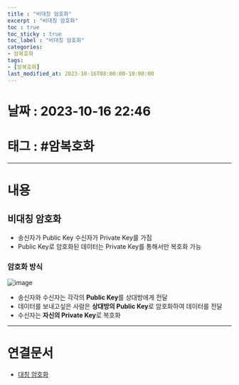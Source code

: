 ```yaml
---
title : "비대칭 암호화"
excerpt : "비대칭 암호화"
toc : true
toc_sticky : true
toc_label : "비대칭 암호화"
categories:
- 암복호화
tags:
- [암복호화]
last_modified_at: 2023-10-16T08:00:00-10:00:00
---
```


# 날짜 : 2023-10-16 22:46

# 태그 : #암복호화 
---

# 내용

## 비대칭 암호화
- 송신자가 Public Key 수신자가 Private Key를 가짐
- Public Key로 암호화된 데이터는 Private Key를 통해서만 복호화 가능

### 암호화 방식
  
![image](../../assets/images/AsymmetricEncrypt.png)
- 송신자와 수신자는 각각의 **Public Key**를 상대방에게 전달
- 데이터를 보내고싶은 사람은 **상대방의 Public Key**로 암호화하여 데이터를 전달
- 수신자는 **자신의 Private Key**로 복호화

---

# 연결문서
- [대칭 암호화](../../암복호화/암복호화-대칭-암호화)